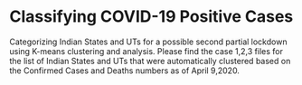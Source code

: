 # Classifying COVID-19 Positive Cases
Categorizing Indian States and UTs for a possible second partial lockdown using K-means clustering and analysis.
Please find the case 1,2,3 files for the list of Indian States and UTs that were automatically clustered based on the Confirmed Cases and Deaths numbers as of April 9,2020.
